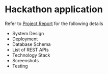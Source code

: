 # Hackathon application 

Refer to [Project Report](https://github.com/thevarunjain/open-hack/blob/master/Project%20Report.pdf) for the following details
- System Design
- Deployment
- Database Schema
- List of REST APIs
- Technology Stack
- Screenshots
- Testing

